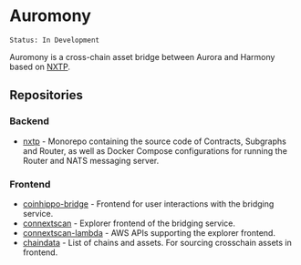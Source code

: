 # Auromony

`Status: In Development`

Auromony is a cross-chain asset bridge between Aurora and Harmony based on [NXTP](https://github.com/connext/nxtp).

## Repositories

### Backend

* [nxtp](https://github.com/Auromony/nxtp) - Monorepo containing the source code of Contracts, Subgraphs and Router, as well as Docker Compose configurations for running the Router and NATS messaging server.

### Frontend

* [coinhippo-bridge](https://github.com/Auromony/coinhippo-bridge) - Frontend for user interactions with the bridging service.
* [connextscan](https://github.com/Auromony/connextscan) - Explorer frontend of the bridging service.
* [connextscan-lambda](https://github.com/Auromony/connextscan-lambda) - AWS APIs supporting the explorer frontend.
* [chaindata](https://github.com/Auromony/chaindata) - List of chains and assets. For sourcing crosschain assets in frontend.
